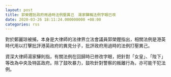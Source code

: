 ```yaml
---
layout: post
title: 郭榮鏗批政府用過時法例壓異己　湯家驊稱法例字眼已改
date: 2020-03-26 18:11:24.000000000 +08:00
categories: rss
---
```


對於鄭麗琼被捕，本身是大律師的法律界立法會議員郭榮鏗指出，相關法例是港英時代用以打擊批評港英政府的異見分子，批評政府用過時的法例打壓異己。

資深大律師湯家驊則指，有關法例在回歸時已修改字眼，把針對「女皇」、「陛下」等改為中央及特區政府。除了鼓吹暴力，鼓吹針對警察的叛離行為，亦可能干犯法例。
